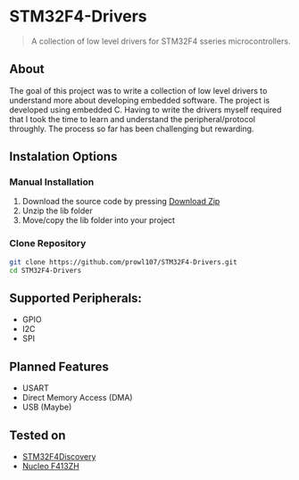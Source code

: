 # STM32F4-Drivers
> A collection of low level drivers for STM32F4 sseries microcontrollers. 

## About
The goal of this project was to write a collection of low level drivers to understand more about developing embedded software. The project is developed using embedded C. Having to write the drivers myself required that I took the time to learn and understand the peripheral/protocol throughly. The process so far has been challenging but rewarding.

## Instalation Options

### Manual Installation
1. Download the source code by pressing [Download Zip](https://github.com/prowl107/STM32F4-Drivers/archive/refs/heads/master.zip)
2. Unzip the lib folder
3. Move/copy the lib folder into your project

### Clone Repository
```bash
git clone https://github.com/prowl107/STM32F4-Drivers.git
cd STM32F4-Drivers
```

## Supported Peripherals:
- GPIO
- I2C
- SPI
  
## Planned Features
- USART
- Direct Memory Access (DMA)
- USB (Maybe)


## Tested on
- [STM32F4Discovery]() 
- [Nucleo F413ZH]()
